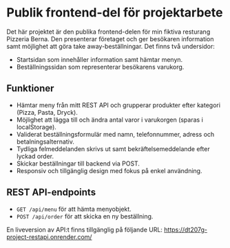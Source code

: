 # Publik frontend-del för projektarbete

Det här projektet är den publika frontend-delen för min fiktiva resturang Pizzeria Berna. Den presenterar företaget och ger besökaren information samt möjlighet att göra take away-beställningar. Det finns två undersidor:
- Startsidan som innehåller information samt hämtar menyn.
- Beställningssidan som representerar besökarens varukorg.

## Funktioner

- Hämtar meny från mitt REST API och grupperar produkter efter kategori (Pizza, Pasta, Dryck).
- Möjlighet att lägga till och ändra antal varor i varukorgen (sparas i localStorage).
- Validerat beställningsformulär med namn, telefonnummer, adress och betalningsalternativ. 
- Tydliga felmeddelanden skrivs ut samt bekräftelsemeddelande efter lyckad order.
- Skickar beställningar till backend via POST.
- Responsiv och tillgänglig design med fokus på enkel användning. 

## REST API-endpoints

- `GET /api/menu` för att hämta menyobjekt.
- `POST /api/order` för att skicka en ny beställning.

En liveversion av API:t finns tillgänglig på följande URL: https://dt207g-project-restapi.onrender.com/
